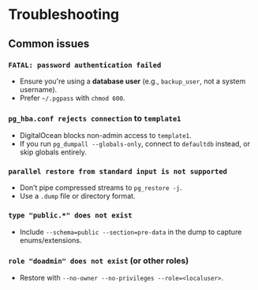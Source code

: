 # Troubleshooting

## Common issues

### `FATAL: password authentication failed`
- Ensure you're using a **database user** (e.g., `backup_user`, not a system username).
- Prefer `~/.pgpass` with `chmod 600`.

### `pg_hba.conf rejects connection` to `template1`
- DigitalOcean blocks non-admin access to `template1`.
- If you run `pg_dumpall --globals-only`, connect to `defaultdb` instead, or skip globals entirely.

### `parallel restore from standard input is not supported`
- Don’t pipe compressed streams to `pg_restore -j`.
- Use a `.dump` file or directory format.

### `type "public.*" does not exist`
- Include `--schema=public --section=pre-data` in the dump to capture enums/extensions.

### `role "doadmin" does not exist` (or other roles)
- Restore with `--no-owner --no-privileges --role=<localuser>`.

